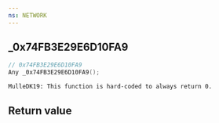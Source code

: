 ```yaml
---
ns: NETWORK
---
```

## _0x74FB3E29E6D10FA9

```c
// 0x74FB3E29E6D10FA9
Any _0x74FB3E29E6D10FA9();
```

```
MulleDK19: This function is hard-coded to always return 0.  
```

## Return value

